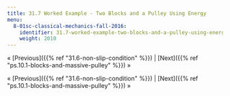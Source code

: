 ```yaml
---
title: 31.7 Worked Example - Two Blocks and a Pulley Using Energy
menu:
  8-01sc-classical-mechanics-fall-2016:
    identifier: 31.7-worked-example-two-blocks-and-a-pulley-using-energy
    weight: 2010
---
```

« [Previous]({{% ref "31.6-non-slip-condition" %}}) | [Next]({{% ref "ps.10.1-blocks-and-massive-pulley" %}}) »

« [Previous]({{% ref "31.6-non-slip-condition" %}}) | [Next]({{% ref "ps.10.1-blocks-and-massive-pulley" %}}) »